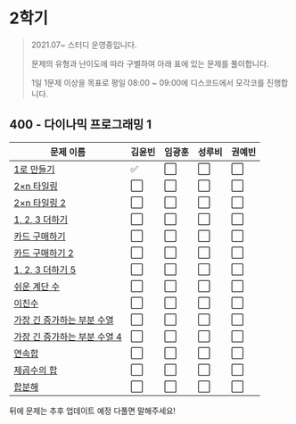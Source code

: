 # 2학기

> 2021.07~ 스터디 운영중입니다. 
>
> 문제의 유형과 난이도에 따라 구별하여 아래 표에 있는 문제를 풀이합니다. 
>
> 1일 1문제 이상을 목표로 평일 08:00 ~ 09:00에 디스코드에서 모각코를 진행합니다. 





## 400 - 다이나믹 프로그래밍 1


| 문제 이름                                                    | 김윤빈               | 임광훈               | 성루비               | 권예빈               |
| ------------------------------------------------------------ | -------------------- | -------------------- | -------------------- | -------------------- |
| [1로 만들기](https://www.acmicpc.net/problem/1463)           | :white_check_mark:   | :white_large_square: | :white_large_square: | :white_large_square: |
| [2×n 타일링](https://www.acmicpc.net/problem/11726)          | :white_large_square: | :white_large_square: | :white_large_square: | :white_large_square: |
| [2×n 타일링 2](https://www.acmicpc.net/problem/11727)        | :white_large_square: | :white_large_square: | :white_large_square: | :white_large_square: |
| [1, 2, 3 더하기](https://www.acmicpc.net/problem/9095)       | :white_large_square: | :white_large_square: | :white_large_square: | :white_large_square: |
| [카드 구매하기](https://www.acmicpc.net/problem/11052)       | :white_large_square: | :white_large_square: | :white_large_square: | :white_large_square: |
| [카드 구매하기 2](https://www.acmicpc.net/problem/16194)     | :white_large_square: | :white_large_square: | :white_large_square: | :white_large_square: |
| [1, 2, 3 더하기 5](https://www.acmicpc.net/problem/15990)    | :white_large_square: | :white_large_square: | :white_large_square: | :white_large_square: |
| [쉬운 계단 수](https://www.acmicpc.net/problem/10844)        | :white_large_square: | :white_large_square: | :white_large_square: | :white_large_square: |
| [이친수](https://www.acmicpc.net/problem/2193)               | :white_large_square: | :white_large_square: | :white_large_square: | :white_large_square: |
| [가장 긴 증가하는 부분 수열](https://www.acmicpc.net/problem/11053) | :white_large_square: | :white_large_square: | :white_large_square: | :white_large_square: |
| [가장 긴 증가하는 부분 수열 4](https://www.acmicpc.net/problem/14002) | :white_large_square: | :white_large_square: | :white_large_square: | :white_large_square: |
| [연속합](https://www.acmicpc.net/problem/1912)               | :white_large_square: | :white_large_square: | :white_large_square: | :white_large_square: |
| [제곱수의 합](https://www.acmicpc.net/problem/1699)          | :white_large_square: | :white_large_square: | :white_large_square: | :white_large_square: |
| [합분해](https://www.acmicpc.net/problem/2225)               | :white_large_square: | :white_large_square: | :white_large_square: | :white_large_square: |



뒤에 문제는 추후 업데이트 예정 다풀면 말해주세요! 

